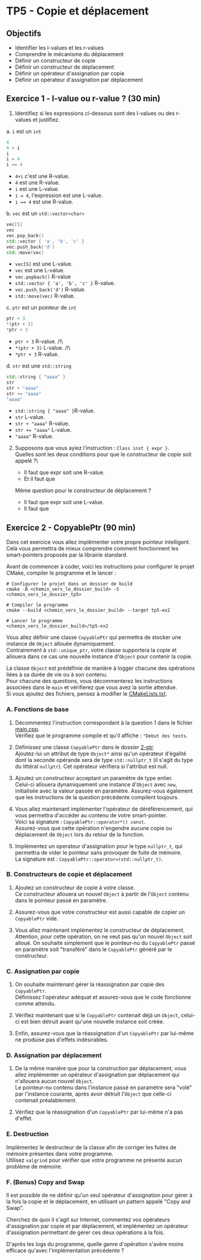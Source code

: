 # TP5 - Copie et déplacement

## Objectifs

- Identifier les l-values et les r-values
- Comprendre le mécanisme du déplacement
- Définir un constructeur de copie
- Définir un constructeur de déplacement
- Définir un opérateur d'assignation par copie
- Définir un opérateur d'assignation par déplacement

## Exercice 1 - l-value ou r-value ? (30 min)

1. Identifiez si les expressions ci-dessous sont des l-values ou des r-values et
   justifiez.

a. `i` est un `int`

```cpp
4
4 + i
i
i = 4
i == 4
```

- `4+i` c'est une R-value.
- `4` est une R-value.
- `i` est une L-value.
- `i = 4`, l'expression est une L-value.
- `i == 4` est une R-value.

b. `vec` est un `std::vector<char>`

```cpp
vec[5]
vec
vec.pop_back()
std::vector { 'a', 'b', 'c' }
vec.push_back('d')
std::move(vec)
```

- `vec[5]` est une L-value.
- `vec` est une L-value.
- `vec.popback()` R-value
- `std::vector { 'a', 'b', 'c' }` R-value.
- `vec.push_back('d')` R-value.
- `std::move(vec)` R-value.

c. `ptr` est un pointeur de `int`

```cpp
ptr + 3
*(ptr + 3)
*ptr + 3
```

- `ptr + 3` R-value. /!\
- `*(ptr + 3)` L-value. /!\
- `*ptr + 3` R-value.

d. `str` est une `std::string`

```cpp
std::string { "aaaa" }
str
str + "aaaa"
str += "aaaa"
"aaaa"
```

- `std::string { "aaaa" }`R-value.
- `str` L-value.
- `str + "aaaa"` R-value.
- `str += "aaaa"` L-value.
- `"aaaa"` R-value.

2. Supposons que vous ayiez l'instruction : `Class inst { expr }`.\
   Quelles sont les deux conditions pour que le constructeur de copie soit
   appelé ?\
   * Il faut que expr soit une R-value.
   * Et il faut que 

   Même question pour le constructeur de déplacement ?
   * Il faut que expr soit une L-value.
   * Il faut que 

## Exercice 2 - CopyablePtr (90 min)

Dans cet exercice vous allez implémenter votre propre pointeur intelligent.\
Cela vous permettra de mieux comprendre comment fonctionnent les smart-pointers
proposés par la librairie standard.

Avant de commencer à coder, voici les instructions pour configurer le projet
CMake, compiler le programme et le lancer :

```b
# Configurer le projet dans un dossier de build
cmake -B <chemin_vers_le_dossier_build> -S <chemin_vers_le_dossier_tp5>

# Compiler le programme
cmake --build <chemin_vers_le_dossier_build> --target tp5-ex2

# Lancer le programme
<chemin_vers_le_dossier_build>/tp5-ex2
```

Vous allez définir une classe `CopyablePtr` qui permettra de stocker une
instance de `Object` allouée dynamiquement.\
Contrairement à `std::unique_ptr`, votre classe supportera la copie et allouera
dans ce cas une nouvelle instance d'`Object` pour contenir la copie.

La classe `Object` est prédéfinie de manière à logger chacune des opérations
liées à sa durée de vie ou à son contenu.\
Pour chacune des questions, vous décommenterez les instructions associées dans
le `main` et vérifierez que vous avez la sortie attendue.\
Si vous ajoutez des fichiers, pensez à modifier le
[CMakeLists.txt](CMakeLists.txt).

### A. Fonctions de base

1. Décommentez l'instruction correspondant à la question 1 dans le fichier
   [main.cpp](2-ptr/main.cpp).\
   Vérifiez que le programme compile et qu'il affiche : `"Debut des tests`.

2. Définissez une classe `CopyablePtr` dans le dossier [2-ptr](2-ptr).\
   Ajoutez-lui un attribut de type `Object*` ainsi qu'un opérateur d'égalité
   dont la seconde opérande sera de type `std::nullptr_t` (il s'agit du type du
   littéral `nullptr`). Cet opérateur vérifiera si l'attribut est null.

3. Ajoutez un constructeur acceptant un paramètre de type entier.\
   Celui-ci allouera dynamiquement une instance d'`Object` avec `new`,
   initialisée avec la valeur passée en paramètre. Assurez-vous également que
   les instructions de la question précédente compilent toujours.

4. Vous allez maintenant implémenter l'opérateur de déréférencement, qui vous
   permettra d'accéder au contenu de votre smart-pointer.\
   Voici sa signature : `CopyablePtr::operator*() const`.\
   Assurez-vous que cette opération n'engendre aucune copie ou déplacement de
   `Object` lors du retour de la fonction.

5. Implémentez un operateur d'assignation pour le type `nullptr_t`, qui
   permettra de vider le pointeur sans provoquer de fuite de mémoire.\
   La signature est : `CopyablePtr::operator=(std::nullptr_t)`.

### B. Constructeurs de copie et déplacement

1. Ajoutez un constructeur de copie à votre classe.\
   Ce constructeur allouera un nouvel `Object` à partir de l'`Object` contenu
   dans le pointeur passé en paramètre.

2. Assurez-vous que votre constructeur est aussi capable de copier un
   `CopyablePtr` vide.

3. Vous allez maintenant implémentez le constructeur de déplacement. Attention,
   pour cette opération, on ne veut pas qu'un nouvel `Object` soit alloué. On
   souhaite simplement que le pointeur-nu du `CopyablePtr` passé en paramètre
   soit "transféré" dans le `CopyablePtr` généré par le constructeur.

### C. Assignation par copie

1. On souhaite maintenant gérer la réassignation par copie des `CopyablePtr`.\
   Définissez l'opérateur adéquat et assurez-vous que le code fonctionne comme
   attendu.

2. Vérifiez maintenant que si le `CopyablePtr` contenait déjà un `Object`,
   celui-ci est bien détruit avant qu'une nouvelle instance soit créée.

3. Enfin, assurez-vous que la réassignation d'un `CopyablePtr` par lui-même ne
   produise pas d'effets indésirables.

### D. Assignation par déplacement

1. De la même manière que pour la construction par déplacement, vous allez
   implémenter un opérateur d'assignation par déplacement qui n'allouera aucun
   nouvel `Object`.\
   Le pointeur-nu contenu dans l'instance passé en paramètre sera "volé" par
   l'instance courante, après avoir détruit l'`Object` que celle-ci contenait
   préalablement.

2. Vérifiez que la réassignation d'un `CopyablePtr` par lui-même n'a pas
   d'effet.

### E. Destruction

Implémentez le destructeur de la classe afin de corriger les fuites de mémoire
présentes dans votre programme.\
Utilisez `valgrind` pour vérifier que votre programme ne présente aucun problème
de mémoire.

### F. (Bonus) Copy and Swap

Il est possible de ne définir qu'un seul opérateur d'assignation pour gérer à la
fois la copie et le déplacement, en utilisant un pattern appelé "Copy and Swap".

Cherchez de quoi il s'agit sur Internet, commentez vos opérateurs d'assignation
par copie et par déplacement, et implémentez un opérateur d'assignation
permettant de gérer ces deux opérations à la fois.

D'après les logs du programme, quelle genre d'opération s'avère moins efficace
qu'avec l'implémentation précédente ?
